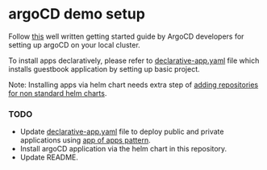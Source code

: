 # argoCD demo setup

Follow [this](https://argo-cd.readthedocs.io/en/stable/getting_started/) well written getting started guide by ArgoCD developers for setting up argoCD on your local cluster.

To install apps declaratively, please refer to [declarative-app.yaml](declarative-app.yaml) file which installs guestbook application by setting up basic project.

Note: Installing apps via helm chart needs extra step of [adding repositories for non standard helm charts](https://argo-cd.readthedocs.io/en/stable/operator-manual/declarative-setup/#helm-chart-repositories).

### TODO
- Update [declarative-app.yaml](declarative-app.yaml) file to deploy public and private applications using [app of apps pattern](https://argo-cd.readthedocs.io/en/stable/operator-manual/cluster-bootstrapping/#app-of-apps-pattern).
- Install argoCD application via the helm chart in this repository.
- Update README.
